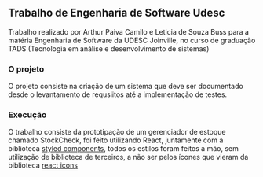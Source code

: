 ## Trabalho de Engenharia de Software Udesc

Trabalho realizado por Arthur Paiva Camilo e Leticia de Souza Buss para a matéria Engenharia de Software da UDESC Joinville, no curso de graduação TADS (Tecnologia em análise e desenvolvimento de sistemas)

### O projeto

O projeto consiste na criação de um sistema que deve ser documentado desde o levantamento de requsiitos até a implementação de testes.

### Execução

O trabalho consiste da prototipação de um gerenciador de estoque chamado StockCheck, foi feito utilizando React, juntamente com a biblioteca [styled components](https://styled-components.com/), todos os estilos foram feitos a mão, sem utilização de biblioteca de terceiros, a não ser pelos ícones que vieram da biblioteca [react icons](https://react-icons.github.io/react-icons/)

